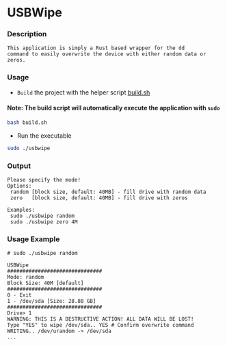 # USBWipe

### Description
```
This application is simply a Rust based wrapper for the dd 
command to easily overwrite the device with either random data or zeros.
```

### Usage
- `Build` the project with the helper script [build.sh](https://github.com/f42h/usbwipe/blob/master/build.sh)
#### Note: The build script will automatically execute the application with `sudo`
```bash
bash build.sh
``` 

- Run the executable
```bash
sudo ./usbwipe
```

### Output
```
Please specify the mode!
Options:
 random [block size, default: 40MB] - fill drive with random data
 zero   [block size, default: 40MB] - fill drive with zeros

Examples:
 sudo ./usbwipe random
 sudo ./usbwipe zero 4M
```

### Usage Example
```
# sudo ./usbwipe random

USBWipe
###############################
Mode: random
Block Size: 40M [default]
###############################
0 - Exit
1 - /dev/sda [Size: 28.88 GB]
###############################
Drive> 1
WARNING: THIS IS A DESTRUCTIVE ACTION! ALL DATA WILL BE LOST!
Type "YES" to wipe /dev/sda.. YES # Confirm overwrite command
WRITING.. /dev/urandom -> /dev/sda
...
```